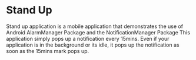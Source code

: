 # Stand Up 

Stand up application is a mobile application that demonstrates the use of Android AlarmManager Package and the NotificationManager Package
This application simply pops up a notification every 15mins. Even if your application is in the background or its idle, it pops up the notification
as soon as the 15mins mark pops up.
